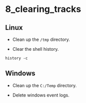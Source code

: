 # 8_clearing_tracks

## Linux

- Clean up the `/tmp` directory.

- Clear the shell history.

```shell
history -c
```

## Windows

- Clean up the `C:/Temp` directory.

- Delete windows event logs.

